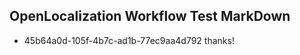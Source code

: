 ## OpenLocalization Workflow Test MarkDown
* 45b64a0d-105f-4b7c-ad1b-77ec9aa4d792 thanks!

<!--HONumber=Jul16_HO2-->


